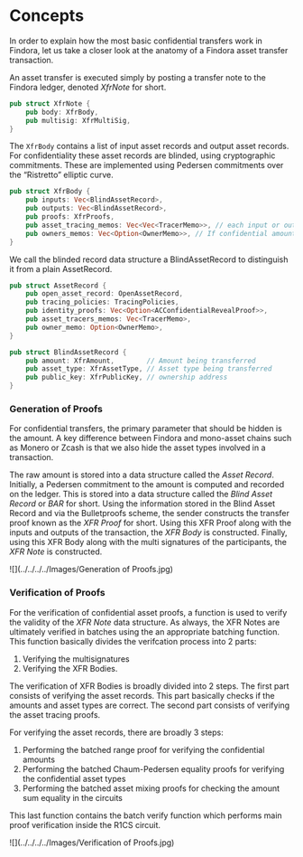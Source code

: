 # Concepts

In order to explain how the most basic confidential transfers work in Findora, let us take a closer look at the anatomy of a Findora asset transfer transaction.

An asset transfer is executed simply by posting a transfer note to the Findora ledger, denoted *XfrNote* for short.

```rust
pub struct XfrNote {
    pub body: XfrBody,
    pub multisig: XfrMultiSig,
}
```

The `XfrBody` contains a list of input asset records and output asset records. For confidentiality these asset records are blinded, using cryptographic commitments. These are implemented using Pedersen commitments over the “Ristretto” elliptic curve.
```rust
pub struct XfrBody {
    pub inputs: Vec<BlindAssetRecord>,
    pub outputs: Vec<BlindAssetRecord>,
    pub proofs: XfrProofs,
    pub asset_tracing_memos: Vec<Vec<TracerMemo>>, // each input or output can have a set of tracing memos
    pub owners_memos: Vec<Option<OwnerMemo>>, // If confidential amount or asset type, lock the amount and/or asset type to the public key in asset_record
}
```

We call the blinded record data structure a BlindAssetRecord to distinguish it from a plain AssetRecord.

```rust
pub struct AssetRecord {
    pub open_asset_record: OpenAssetRecord,
    pub tracing_policies: TracingPolicies,
    pub identity_proofs: Vec<Option<ACConfidentialRevealProof>>,
    pub asset_tracers_memos: Vec<TracerMemo>,
    pub owner_memo: Option<OwnerMemo>,
}
```

```rust
pub struct BlindAssetRecord {
    pub amount: XfrAmount,        // Amount being transferred
    pub asset_type: XfrAssetType, // Asset type being transferred
    pub public_key: XfrPublicKey, // ownership address
}
``` 

### Generation of Proofs

For confidential transfers, the primary parameter that should be hidden is the amount. A key difference between Findora and mono-asset chains such as Monero or Zcash is that we also hide the asset types involved in a transaction.

The raw amount is stored into a data structure called the *Asset Record*. Initially, a Pedersen commitment to the amount is computed and recorded on the ledger. This is stored into a data structure called the *Blind Asset Record* or *BAR* for short. Using the information stored in the Blind Asset Record and via the Bulletproofs scheme, the sender constructs the transfer proof known as the *XFR Proof* for short. Using this XFR Proof along with the inputs and outputs of the transaction, the *XFR Body* is constructed. Finally, using this XFR Body along with the multi signatures of the participants, the *XFR Note* is constructed.


![](../../../../Images/Generation of Proofs.jpg)

### Verification of Proofs

For the verification of confidential asset proofs, a function is used to verify the validity of the *XFR Note* data structure. As always, the XFR Notes are ultimately verified in batches using the an appropriate batching function. This function basically divides the verifcation process into 2 parts:
1. Verifying the multisignatures
2. Verifying the XFR Bodies.

The verification of XFR Bodies is broadly divided into 2 steps. The first part consists of verifying the asset records. This part basically checks if the amounts and asset types are correct. The second part consists of verifying the asset tracing proofs.

For verifying the asset records, there are broadly 3 steps:
1. Performing the batched range proof for verifying the confidential amounts
2. Performing the batched Chaum-Pedersen equality proofs for verifying the confidential asset types
3. Performing the batched asset mixing proofs for checking the amount sum equality in the circuits

This last function contains the batch verify function which performs main proof verification inside the R1CS circuit.

![](../../../../Images/Verification of Proofs.jpg)